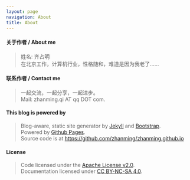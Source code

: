 ```yaml
---
layout: page
navigation: About
title: About
---
```


#### 关于作者 / About me
> 姓名: 齐占明  
> 在北京工作，计算机行业，性格随和，难道是因为我老了……

#### 联系作者 / Contact me
> 一起交流，一起分享，一起进步。  
> Mail: zhanming.qi AT qq DOT com.

#### This blog is powered by
> Blog-aware, static site generator by [Jekyll][1] and [Bootstrap][2].  
> Powered by [Github Pages][3].  
> Source code is at <https://github.com/zhanming/zhanming.github.io>  

#### License
> Code licensed under the [Apache License v2.0][4].   
> Documentation licensed under [CC BY-NC-SA 4.0][5].  

[0]: http://qizhanming.com  
[1]: https://github.com/mojombo/jekyll  
[2]: http://twitter.github.com/bootstrap/  
[3]: http://pages.github.com  
[4]: http://www.apache.org/licenses/LICENSE-2.0  
[5]: http://creativecommons.org/licenses/by-nc-sa/4.0/  
